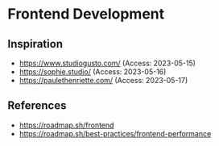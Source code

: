 
# Frontend Development

## Inspiration

- <https://www.studiogusto.com/> (Access: 2023-05-15)
- <https://sophie.studio/> (Access: 2023-05-16)
- <https://paulethenriette.com/> (Access: 2023-05-17)

## References

- <https://roadmap.sh/frontend>
- <https://roadmap.sh/best-practices/frontend-performance>
